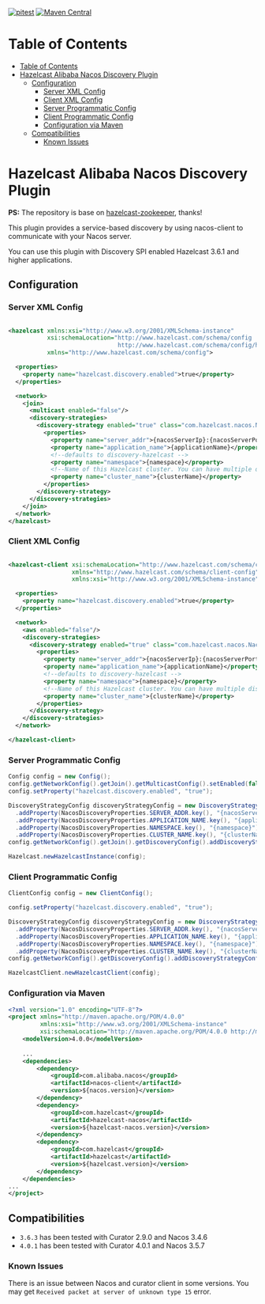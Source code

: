 [![pitest](https://github.com/x22x22/hazelcast-nacos/actions/workflows/pitest.yml/badge.svg)](https://github.com/x22x22/hazelcast-nacos/actions/workflows/pitest.yml)
[![Maven Central](https://maven-badges.herokuapp.com/maven-central/io.x22x22/hazelcast-nacos/badge.svg)](https://maven-badges.herokuapp.com/maven-central/io.x22x22/hazelcast-nacos) 

# Table of Contents

- [Table of Contents](#table-of-contents)
- [Hazelcast Alibaba Nacos Discovery Plugin](#hazelcast-alibaba-nacos-discovery-plugin)
  - [Configuration](#configuration)
    - [Server XML Config](#server-xml-config)
    - [Client XML Config](#client-xml-config)
    - [Server Programmatic Config](#server-programmatic-config)
    - [Client Programmatic Config](#client-programmatic-config)
    - [Configuration via Maven](#configuration-via-maven)
  - [Compatibilities](#compatibilities)
    - [Known Issues](#known-issues)


# Hazelcast Alibaba Nacos Discovery Plugin 

**PS:** The repository is base on [hazelcast-zookeeper](https://github.com/hazelcast/hazelcast-zookeeper), thanks!

This plugin provides a service-based discovery by using nacos-client to communicate with your Nacos server. 

You can use this plugin with Discovery SPI enabled Hazelcast 3.6.1 and higher applications.

## Configuration

### Server XML Config

```xml

<hazelcast xmlns:xsi="http://www.w3.org/2001/XMLSchema-instance"
           xsi:schemaLocation="http://www.hazelcast.com/schema/config
                               http://www.hazelcast.com/schema/config/hazelcast-config-4.0.xsd"
           xmlns="http://www.hazelcast.com/schema/config">

  <properties>
    <property name="hazelcast.discovery.enabled">true</property>
  </properties>

  <network>
    <join>
      <multicast enabled="false"/>
      <discovery-strategies>
        <discovery-strategy enabled="true" class="com.hazelcast.nacos.NacosDiscoveryStrategy">
          <properties>
            <property name="server_addr">{nacosServerIp}:{nacosServerPort}</property>
            <property name="application_name">{applicationName}</property>
            <!--defaults to discovery-hazelcast -->
            <property name="namespace">{namespace}</property>
            <!--Name of this Hazelcast cluster. You can have multiple distinct clusters to use the same Nacos installation.-->
            <property name="cluster_name">{clusterName}</property>
          </properties>
        </discovery-strategy>
      </discovery-strategies>
    </join>
  </network>
</hazelcast>
```

### Client XML Config

```xml

<hazelcast-client xsi:schemaLocation="http://www.hazelcast.com/schema/client-config hazelcast-client-config-4.0.xsd"
                  xmlns="http://www.hazelcast.com/schema/client-config"
                  xmlns:xsi="http://www.w3.org/2001/XMLSchema-instance">

  <properties>
    <property name="hazelcast.discovery.enabled">true</property>
  </properties>

  <network>
    <aws enabled="false"/>
    <discovery-strategies>
      <discovery-strategy enabled="true" class="com.hazelcast.nacos.NacosDiscoveryStrategy">
        <properties>
          <property name="server_addr">{nacosServerIp}:{nacosServerPort}</property>
          <property name="application_name">{applicationName}</property>
          <!--defaults to discovery-hazelcast -->
          <property name="namespace">{namespace}</property>
          <!--Name of this Hazelcast cluster. You can have multiple distinct clusters to use the same Nacos installation.-->
          <property name="cluster_name">{clusterName}</property>
        </properties>
      </discovery-strategy>
    </discovery-strategies>
  </network>

</hazelcast-client>
```
### Server Programmatic Config

```java
Config config = new Config();
config.getNetworkConfig().getJoin().getMulticastConfig().setEnabled(false);
config.setProperty("hazelcast.discovery.enabled", "true");

DiscoveryStrategyConfig discoveryStrategyConfig = new DiscoveryStrategyConfig(new NacosDiscoveryStrategyFactory())
  .addProperty(NacosDiscoveryProperties.SERVER_ADDR.key(), "{nacosServerIp}:{nacosServerPort}")
  .addProperty(NacosDiscoveryProperties.APPLICATION_NAME.key(), "{applicationName}")
  .addProperty(NacosDiscoveryProperties.NAMESPACE.key(), "{namespace}")
  .addProperty(NacosDiscoveryProperties.CLUSTER_NAME.key(), "{clusterName}")
config.getNetworkConfig().getJoin().getDiscoveryConfig().addDiscoveryStrategyConfig(discoveryStrategyConfig);

Hazelcast.newHazelcastInstance(config);
```

### Client Programmatic Config

```java
ClientConfig config = new ClientConfig();

config.setProperty("hazelcast.discovery.enabled", "true");

DiscoveryStrategyConfig discoveryStrategyConfig = new DiscoveryStrategyConfig(new NacosDiscoveryStrategyFactory())
  .addProperty(NacosDiscoveryProperties.SERVER_ADDR.key(), "{nacosServerIp}:{nacosServerPort}")
  .addProperty(NacosDiscoveryProperties.APPLICATION_NAME.key(), "{applicationName}")
  .addProperty(NacosDiscoveryProperties.NAMESPACE.key(), "{namespace}")
  .addProperty(NacosDiscoveryProperties.CLUSTER_NAME.key(), "{clusterName}")
config.getNetworkConfig().getDiscoveryConfig().addDiscoveryStrategyConfig(discoveryStrategyConfig);

HazelcastClient.newHazelcastClient(config);

```
### Configuration via Maven

```xml
<?xml version="1.0" encoding="UTF-8"?>
<project xmlns="http://maven.apache.org/POM/4.0.0"
         xmlns:xsi="http://www.w3.org/2001/XMLSchema-instance"
         xsi:schemaLocation="http://maven.apache.org/POM/4.0.0 http://maven.apache.org/xsd/maven-4.0.0.xsd">
    <modelVersion>4.0.0</modelVersion>
      
    ...  
    <dependencies>
        <dependency>
            <groupId>com.alibaba.nacos</groupId>
            <artifactId>nacos-client</artifactId>
            <version>${nacos.version}</version>
        </dependency>
        <dependency>
            <groupId>com.hazelcast</groupId>
            <artifactId>hazelcast-nacos</artifactId>
            <version>${hazelcast-nacos.version}</version>
        </dependency>
        <dependency>
            <groupId>com.hazelcast</groupId>
            <artifactId>hazelcast</artifactId>
            <version>${hazelcast.version}</version>
        </dependency>
    </dependencies>
...
</project>
```

## Compatibilities

- `3.6.3` has been tested with Curator 2.9.0 and Nacos 3.4.6
- `4.0.1` has been tested with Curator 4.0.1 and Nacos 3.5.7

### Known Issues
There is an issue between Nacos and curator client in some versions. You may get `Received packet at server of unknown type 15` error.
